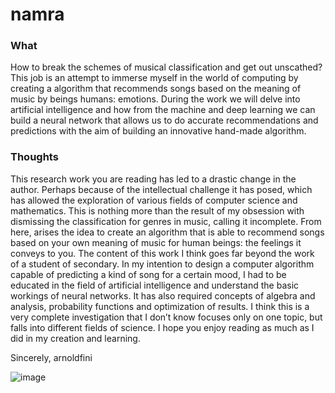 # namra

### What
How to break the schemes of musical classification and get out unscathed? This job is an attempt to immerse myself in the world of computing by creating a algorithm that recommends songs based on the meaning of music by beings humans: emotions. During the work we will delve into artificial intelligence and how from the machine and deep learning we can build a neural network that allows us to do accurate recommendations and predictions with the aim of building an innovative hand-made algorithm.

### Thoughts
This research work you are reading has led to a drastic change in the author. Perhaps because of the intellectual challenge it has posed, which has allowed the exploration of
various fields of computer science and mathematics. This is nothing more than the result of my obsession with dismissing the classification for genres in music, calling it incomplete. From here, arises the idea to create an algorithm that is able to recommend songs based on your own meaning of music for human beings: the feelings it conveys to you. The content of this work I think goes far beyond the work of a student of secondary. In my intention to design a computer algorithm capable of predicting a kind of song for a certain mood, I had to be educated in the field of artificial intelligence and understand the basic workings of neural networks. It has also required concepts of algebra and analysis, probability functions and optimization of results. I think this is a very complete investigation that I don’t know focuses only on one topic, but falls into different fields of science. I hope you enjoy reading as much as I did in my creation and learning.

Sincerely,
arnoldfini

![image](https://user-images.githubusercontent.com/65364339/115299332-f4251200-a15e-11eb-986d-437790d591eb.png)
